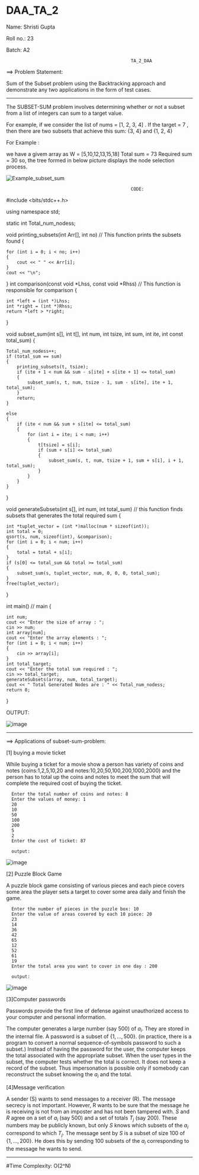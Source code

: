 # DAA_TA_2

Name: Shristi Gupta

Roll no.: 23

Batch: A2

                                                   TA_2_DAA
                                                                     
 ==> Problem Statement: 
 
 Sum of the Subset problem using the Backtracking approach and demonstrate any two applications in the form of test cases.   

 
 ----------------------------------------------------------------------------------------------------------------------------------------------------------------------
                                                                     

The SUBSET-SUM problem involves determining whether or not a subset from a list of integers can sum to a target value. 

For example, if we consider the list of nums = [1, 2, 3, 4] . If the target = 7 , then there are two subsets that achieve this sum: {3, 4} and {1, 2, 4} 

For Example :

we have a givem array as 
W = [5,10,12,13,15,18]
Total sum = 73
Required sum = 30
so, the tree formed in below picture displays the node selection process.

![Example_subset_sum](https://user-images.githubusercontent.com/91418248/203297201-11d037ca-3295-4269-bfa7-19a46fd8f590.jpeg)

                                                   CODE:
                                                              
 
#include <bits/stdc++.h>

using namespace std;

static int Total_num_nodess;

void printing_subsets(int Arr[], int no) //  This function prints the subsets found
{

    for (int i = 0; i < no; i++)
    {
        cout << " " << Arr[i];
    }
    cout << "\n";
}
int comparison(const void *Lhss, const void *Rhss) // This function is responsible for comparison
{

    int *left = (int *)Lhss;
    int *right = (int *)Rhss;
    return *left > *right;
}

void subset_sum(int s[], int t[], int num, int tsize, int sum, int ite, int const total_sum)
{

    Total_num_nodess++;
    if (total_sum == sum)
    {
        printing_subsets(t, tsize);
        if (ite + 1 < num && sum - s[ite] + s[ite + 1] <= total_sum)
        {
            subset_sum(s, t, num, tsize - 1, sum - s[ite], ite + 1, total_sum);
        }
        return;
    }

    else
    {
        if (ite < num && sum + s[ite] <= total_sum)
        {
            for (int i = ite; i < num; i++)
            {
                t[tsize] = s[i];
                if (sum + s[i] <= total_sum)
                {
                    subset_sum(s, t, num, tsize + 1, sum + s[i], i + 1, total_sum);
                }
            }
        }
    }
}

void generateSubsets(int s[], int num, int total_sum) // this function finds subsets that generates the total required sum
{

    int *tuplet_vector = (int *)malloc(num * sizeof(int));
    int total = 0;
    qsort(s, num, sizeof(int), &comparison);
    for (int i = 0; i < num; i++)
    {
        total = total + s[i];
    }
    if (s[0] <= total_sum && total >= total_sum)
    {
        subset_sum(s, tuplet_vector, num, 0, 0, 0, total_sum);
    }
    free(tuplet_vector);
}

int main() // main
{

    int num;
    cout << "Enter the size of array : ";
    cin >> num;
    int array[num];
    cout << "Enter the array elements : ";
    for (int i = 0; i < num; i++)
    {
        cin >> array[i];
    }
    int total_target;
    cout << "Enter the total sum required : ";
    cin >> total_target;
    generateSubsets(array, num, total_target);
    cout << " Total Generated Nodes are : " << Total_num_nodess;
    return 0;
}



OUTPUT:


![image](https://user-images.githubusercontent.com/91418248/202909179-f2c9d4ca-3c80-4f9d-9a0f-b9657eafa400.png)

-----------------------------------------------------------------------------------------------------------------------------------------------------------------------

==> Applications of subset-sum-problem:

  [1] buying a movie ticket

  While buying a ticket for a movie show a person has variety of coins and notes (coins:1,2,5,10,20 and notes:10,20,50,100,200,1000,2000) and the person has to total     up  the coins and notes to meet the sum that will complete the required cost of buying the ticket.


      Enter the total number of coins and notes: 8 
      Enter the values of money: 1
      20
      10
      50
      100
      200
      5
      2
      Enter the cost of ticket: 87
      
      output:
      
![image](https://user-images.githubusercontent.com/91418248/202906062-067bcb89-1aaf-4b9a-8166-7f77227156a6.png)



  [2] Puzzle Block Game

  A puzzle block game consisting of various pieces and each piece covers some area the player sets a target to cover some area daily and finish the game.  

  
      Enter the number of pieces in the puzzle box: 10
      Enter the value of areas covered by each 10 piece: 20
      23
      14
      36
      42
      65
      12
      52
      61
      19
      Enter the total area you want to cover in one day : 200
      
      output:
      
 ![image](https://user-images.githubusercontent.com/91418248/202908493-dc776cb7-f071-4956-bbab-c97a1328ae8e.png)

[3]Computer passwords

Passwords provide the first line of defense against unauthorized access to your computer and personal information.

The computer generates a large number (say 500) of $a_i$. They are stored in the internal file. A password is a subset of $\{1,\dots,500\}$. (in practice, there is a program to convert a normal sequence-of-symbols password to such a subset.) Instead of having the password for the user, the computer keeps the total associated with the appropriate subset. When the user types in the subset, the computer tests whether the total is correct. It does not keep a record of the subset. Thus impersonation is possible only if somebody can reconstruct the subset knowing the $a_i$ and the total.

  [4]Message verification

A sender (S) wants to send messages to a receiver (R). The message secrecy is not important. However, R wants to be sure that the message he is receiving is not from an imposter and has not been tampered with. $S$ and $R$ agree on a set of $a_i$ (say 500) and a set of totals $T_j$ (say 200). These numbers may be publicly known, but only $S$ knows which subsets of the $a_i$ correspond to which $T_j$. The message sent by $S$ is a subset of size 100 of $\{1,\dots,200\}$. He does this by sending 100 subsets of the $a_i$ corresponding to the message he wants to send.


-----------------------------------------------------------------------------------------------------------------------------------------------------------------------

                                                         

#Time Complexity: O(2^N)
                                                          
